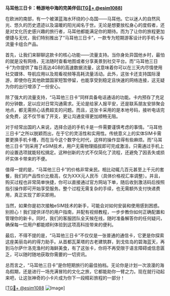 **马耳他三日卡：畅游地中海的完美伴侣[[TG💪+ @esim1088](https://t.me/s/esim1088)]**

在欧洲的南部，有一个被湛蓝海水环绕的小岛国——马耳他。它以迷人的自然风光、悠久的历史遗迹以及温暖的阳光闻名于世。无论是想要放松身心的度假者，还是对文化历史感兴趣的旅行者，马耳他都能满足你的期待。而为了让你的旅程更加便捷与无忧，我们特别推出了“马耳他三日卡”，一款专为短期游客设计的手机卡与流量卡组合产品。

首先，让我们来聊聊这款卡的核心功能——流量支持。当你身处异国他乡时，最怕的就是没有网络，无法随时查看地图或者分享美景到社交平台。而“马耳他三日卡”为你提供了每日高达4GB的高速数据流量，这意味着你可以在三天内尽情使用社交媒体、导航应用以及观看视频等高耗流量活动。此外，这张卡还支持国际漫游，即使你在其他欧盟国家短暂停留，也能享受到稳定且快速的网络连接，这无疑为你的出行增添了一份安心。

除了强大的流量支持，“马耳他三日卡”同样具备电话通话的功能。卡内预存了充足的分钟数，足以应对日常沟通需求。无论是给家人报平安，还是联系朋友安排聚会地点，都无需担心话费超支的问题。而且，这张卡采用的是本地号码，接听电话完全免费，这不仅节省了开支，更让沟通变得更加顺畅无阻。

对于经常出国的人来说，选择合适的手机卡是一件需要谨慎考虑的事情。“马耳他三日卡”之所以脱颖而出，在于它的灵活性和实用性。传统意义上的实体SIM卡需要更换手机卡槽，而在当今这个数字化时代，这样的操作显得有些麻烦。而“马耳他三日卡”则采用了eSIM技术，用户无需物理插拔即可完成激活，只需通过手机上的设置选项就能轻松搞定。这种创新的方式不仅简化了流程，还避免了因丢失或损坏实体卡带来的不便。

值得一提的是，“马耳他三日卡”的价格非常亲民。相比动辄几百元甚至上千元的套餐，我们的产品性价比极高，仅为XXX元人民币（具体价格视汇率调整）。并且，购买过程也非常简单快捷，你可以直接通过官方网站下单，随后收到激活码后按照指引操作即可开始享受服务。整个过程无需复杂的手续，也无需额外支付快递费用，真正实现了即买即用。

当然，如果你是初次接触eSIM技术的新手，可能会对如何安装和使用感到困惑。别担心！我们提供详尽的用户指南，并配有视频教程，一步步教你如何正确配置和管理你的新卡。同时，我们的客服团队全天候在线，随时准备解答你的任何疑问，确保每一位用户都能顺利体验到这项高科技带来的便利。

最后，不得不提的是，“马耳他三日卡”不仅仅是一张普通的通信卡，它更是你探索这座美丽岛屿的得力助手。从首都瓦莱塔的古老建筑群，到戈佐岛的碧海蓝天，再到马尔萨什洛克渔村的海鲜美食，有了这张卡，你将不再受限于语言障碍或信息匮乏，可以随时随地获取你需要的一切资讯。

总而言之，“马耳他三日卡”是你短期旅行的最佳拍档。无论你是计划一次浪漫的海岛假期，还是进行一场充满冒险的文化之旅，它都能助你一臂之力。现在就行动起来吧，让这张神奇的小卡片成为你下一段精彩旅程的一部分！

[[TG💪+ @esim1088](https://t.me/s/esim1088) ![Image](https://i.postimg.cc/4NQfJmqS/Snipaste-2025-05-13-00-14-12.png)]